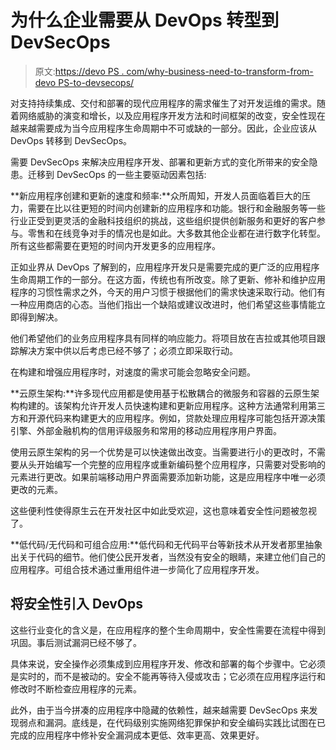 # 为什么企业需要从 DevOps 转型到 DevSecOps

> 原文:[https://devo PS . com/why-business-need-to-transform-from-devo PS-to-devsecops/](https://devops.com/why-businesses-need-to-transform-from-devops-to-devsecops/)

对支持持续集成、交付和部署的现代应用程序的需求催生了对开发运维的需求。随着网络威胁的演变和增长，以及应用程序开发方法和时间框架的改变，安全性现在越来越需要成为当今应用程序生命周期中不可或缺的一部分。因此，企业应该从 DevOps 转移到 DevSecOps。

需要 DevSecOps 来解决应用程序开发、部署和更新方式的变化所带来的安全隐患。迁移到 DevSecOps 的一些主要驱动因素包括:

**新应用程序创建和更新的速度和频率:**众所周知，开发人员面临着巨大的压力，需要在比以往更短的时间内创建新的应用程序和功能。银行和金融服务等一些行业正受到更灵活的金融科技组织的挑战，这些组织提供创新服务和更好的客户参与。零售和在线竞争对手的情况也是如此。大多数其他企业都在进行数字化转型。所有这些都需要在更短的时间内开发更多的应用程序。

正如业界从 DevOps 了解到的，应用程序开发只是需要完成的更广泛的应用程序生命周期工作的一部分。在这方面，传统也有所改变。除了更新、修补和维护应用程序的习惯性需求之外，今天的用户习惯于根据他们的需求快速采取行动。他们有一种应用商店的心态。当他们指出一个缺陷或建议改进时，他们希望这些事情能立即得到解决。

他们希望他们的业务应用程序具有同样的响应能力。将项目放在吉拉或其他项目跟踪解决方案中供以后考虑已经不够了；必须立即采取行动。

在构建和增强应用程序时，对速度的需求可能会忽略安全问题。

**云原生架构:**许多现代应用都是使用基于松散耦合的微服务和容器的云原生架构构建的。该架构允许开发人员快速构建和更新应用程序。这种方法通常利用第三方和开源代码来构建更大的应用程序。例如，贷款处理应用程序可能包括开源决策引擎、外部金融机构的信用评级服务和常用的移动应用程序用户界面。

使用云原生架构的另一个优势是可以快速做出改变。当需要进行小的更改时，不需要从头开始编写一个完整的应用程序或重新编码整个应用程序，只需要对受影响的元素进行更改。如果前端移动用户界面需要添加新功能，这是应用程序中唯一必须更改的元素。

这些便利性使得原生云在开发社区中如此受欢迎，这也意味着安全性问题被忽视了。

**低代码/无代码和可组合应用:**低代码和无代码平台等新技术从开发者那里抽象出关于代码的细节。他们使公民开发者，当然没有安全的眼睛，来建立他们自己的应用程序。可组合技术通过重用组件进一步简化了应用程序开发。

## 将安全性引入 DevOps

这些行业变化的含义是，在应用程序的整个生命周期中，安全性需要在流程中得到巩固。事后测试漏洞已经不够了。

具体来说，安全操作必须集成到应用程序开发、修改和部署的每个步骤中。它必须是实时的，而不是被动的。安全不能再等待入侵或攻击；它必须在应用程序运行和修改时不断检查应用程序的元素。

此外，由于当今拼凑的应用程序中隐藏的依赖性，越来越需要 DevSecOps 来发现弱点和漏洞。底线是，在代码级别实施网络犯罪保护和安全编码实践比试图在已完成的应用程序中修补安全漏洞成本更低、效率更高、效果更好。